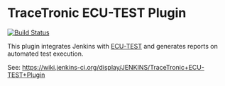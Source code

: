 # TraceTronic ECU-TEST Plugin
[![Build Status](https://jenkins.ci.cloudbees.com/buildStatus/icon?job=plugins/ecutest-plugin)](https://jenkins.ci.cloudbees.com/job/plugins/job/ecutest-plugin/)

This plugin integrates Jenkins with [ECU-TEST](https://www.tracetronic.com/products/ecu-test/) and generates reports on automated test execution.

See: https://wiki.jenkins-ci.org/display/JENKINS/TraceTronic+ECU-TEST+Plugin
